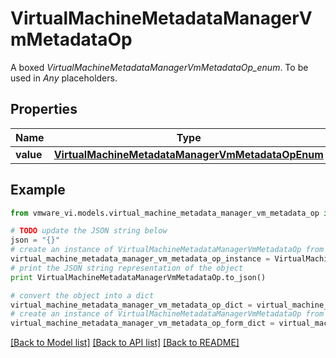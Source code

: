 # VirtualMachineMetadataManagerVmMetadataOp

A boxed *VirtualMachineMetadataManagerVmMetadataOp_enum*. To be used in *Any* placeholders. 

## Properties
Name | Type | Description | Notes
------------ | ------------- | ------------- | -------------
**value** | [**VirtualMachineMetadataManagerVmMetadataOpEnum**](VirtualMachineMetadataManagerVmMetadataOpEnum.md) |  | 

## Example

```python
from vmware_vi.models.virtual_machine_metadata_manager_vm_metadata_op import VirtualMachineMetadataManagerVmMetadataOp

# TODO update the JSON string below
json = "{}"
# create an instance of VirtualMachineMetadataManagerVmMetadataOp from a JSON string
virtual_machine_metadata_manager_vm_metadata_op_instance = VirtualMachineMetadataManagerVmMetadataOp.from_json(json)
# print the JSON string representation of the object
print VirtualMachineMetadataManagerVmMetadataOp.to_json()

# convert the object into a dict
virtual_machine_metadata_manager_vm_metadata_op_dict = virtual_machine_metadata_manager_vm_metadata_op_instance.to_dict()
# create an instance of VirtualMachineMetadataManagerVmMetadataOp from a dict
virtual_machine_metadata_manager_vm_metadata_op_form_dict = virtual_machine_metadata_manager_vm_metadata_op.from_dict(virtual_machine_metadata_manager_vm_metadata_op_dict)
```
[[Back to Model list]](../README.md#documentation-for-models) [[Back to API list]](../README.md#documentation-for-api-endpoints) [[Back to README]](../README.md)



